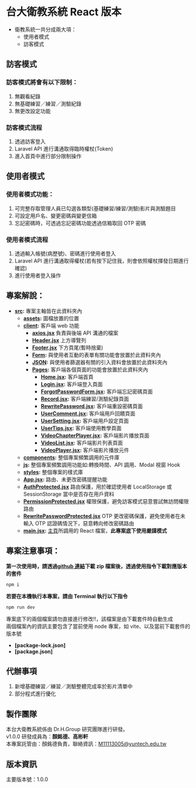 # 台大衛教系統 React 版本

- 衛教系統一共分成兩大項：
  - 使用者模式
  - 訪客模式

## 訪客模式

### 訪客模式將會有以下限制：

1. 無觀看紀錄
2. 無基礎練習／練習／測驗紀錄
3. 無更改設定功能

### 訪客模式流程

1. 透過訪客登入
2. Laravel API 進行溝通取得臨時權杖(Token)
3. 進入首頁中進行部分限制操作

## 使用者模式

### 使用者模式功能：

1. 可完整存取管理人員已勾選各類型(基礎練習/練習/測驗)影片與測驗題目
2. 可設定用戶名、變更密碼與變更信箱
3. 忘記密碼時，可透過忘記密碼功能透過信箱取回 OTP 密碼

### 使用者模式流程

1. 透過輸入帳號(病歷號)、密碼進行使用者登入
2. Laravel API 進行溝通取得權杖(若有按下記住我，則會依照權杖揮發日期進行確認)
3. 進行使用者登入操作

## 專案解說：

- **[src](./src/):** 專案主軸皆在此資料夾內
  - **[assets](./src/assets/):** 圖檔放置的位置
  - **[client](./src/client/):** 客戶端 web 功能
    - **[axios.jsx](./src/client/axios.jsx)** 負責與後端 API 溝通的檔案
    - **[Header.jsx](./src/client/Header.jsx)** 上方導覽列
    - **[Footer.jsx](./src/client/Footer.jsx)** 下方頁尾(暫時捨棄)
    - **[Form](./src/client/Form/):** 與使用者互動的表單有關功能會放置於此資料夾內
    - **[JSON](./src/client/JSON/):** 與使用者篩選器有關的引入資料會放置於此資料夾內
    - **[Pages](./src/client/Pages/):** 客戶端各個頁面的功能會放置於此資料夾內
      - **[Home.jsx](./src/client/Pages/Home.jsx):** 客戶端首頁
      - **[Login.jsx](./src/client/Pages/Login.jsx):** 客戶端登入頁面
      - **[ForgotPasswordForm.jsx](./src/client/Pages/ForgotPasswordForm.jsx):** 客戶端忘記密碼頁面
      - **[Record.jsx](./src/client/Pages/Record.jsx):** 客戶端練習/測驗紀錄頁面
      - **[RewritePassword.jsx](./src/client/Pages/RewritePassword.jsx):** 客戶端重設密碼頁面
      - **[UserComment.jsx](./src/client/Pages/UserComment.jsx):** 客戶端用戶回饋頁面
      - **[UserSetting.jsx](./src/client/Pages/UserSetting.jsx):** 客戶端用戶設定頁面
      - **[UserTips.jsx](./src/client/Pages/UserTips.jsx):** 客戶端使用教學頁面
      - **[VideoChapterPlayer.jsx](./src/client/Pages/VideoChapterPlayer.jsx):** 客戶端影片播放頁面
      - **[VideoList.jsx](./src/client/Pages/VideoList.jsx):** 客戶端影片列表頁面
      - **[VideoPlayer.jsx](./src/client/Pages/VideoPlayer.jsx):** 客戶端影片播放元件
  - **[components](./src/components/):** 整個專案頻繁調用的元件庫
  - **[js](./src/js/):** 整個專案頻繁調用功能如:轉換時間、API 調用、Modal 視窗 Hook
  - **[styles](./src/styles/):** 整個專案的樣式庫
  - **[App.jsx](./src/App.jsx):** 路由、未更改密碼提醒功能
  - **[AuthProtected.jsx](./src/AuthProtected.jsx)** 路由保護，用於確認使用者 LocalStorage 或 SessionStorage 當中是否存在用戶資料
  - **[PermissionProtected.jsx](./src/PermissionProtected.jsx)** 權限保護，避免訪客模式惡意嘗試無訪問權限路由
  - **[RewritePasswordProtected.jsx](./src/RewritePasswordProtected.jsx)** OTP 更改密碼保護，避免使用者在未輸入 OTP 認證碼情況下，惡意轉向修改密碼路由
  - **[main.jsx](./src/main.jsx):** [主頁](./index.html)所調用的 React 檔案，**此專案底下使用嚴謹模式**

## 專案注意事項：

**第一次使用時，請透過[github 連結](https://github.com/Teddybiovlsi/ntuh_Client_ReactVersion.git)下載 zip 檔案後，透過使用指令下載對應版本的套件**

```Terminal
npm i
```

**若要在本機執行本專案，請由 Terminal 執行以下指令**

```Terminal
npm run dev
```

專案底下的兩個檔案請勿直接進行修改!!，該檔案是由下載套件時自動生成
<br/>
兩個檔案內的資訊主要包含了當前使用 node 專案，如 vite、以及當前下載套件的版本號

- **[package-lock.json]**
- **[package.json]**

## 代辦事項

1. 新增基礎練習／練習／測驗整體完成率於影片清單中
2. 部分程式進行優化

## 製作團隊

本台大衛教系統係由 Dr.H.Group 研究團隊進行研發。<br>
v1.0.0 研發成員為：**顏銘德、高彬軒**<br>
本專案託管由：顏銘德負責，聯絡資訊：M11113005@yuntech.edu.tw

## 版本資訊

主要版本號：1.0.0<br>
